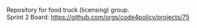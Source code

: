 Repository for food truck (licensing) group. <br>
Sprint 2 Board: https://github.com/orgs/code4policy/projects/75
